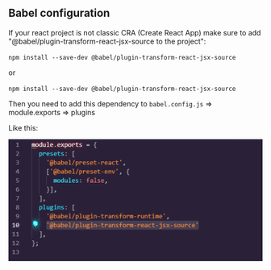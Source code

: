 ## Babel configuration

If your react project is not classic CRA (Create React App) make sure to add "@babel/plugin-transform-react-jsx-source to the project":

`npm install --save-dev @babel/plugin-transform-react-jsx-source` 

or

`npm install --save-dev @babel/plugin-transform-react-jsx-source` 


Then you need to add this dependency to  `babel.config.js` => module.exports => plugins 

Like this: 

![](/packages/browser-extension/.media/.github/Babel.png)

